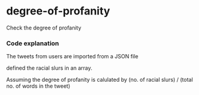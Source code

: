 # degree-of-profanity
Check the degree of profanity


### Code explanation

The tweets from users are imported from a JSON file

defined the racial slurs in an array.

Assuming the degree of profanity is calulated by (no. of racial slurs) / (total no. of words in the tweet)

